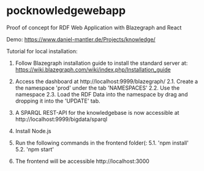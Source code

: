 # pocknowledgewebapp
Proof of concept for RDF Web Application with Blazegraph and React

Demo: https://www.daniel-mantler.de/Projects/knowledge/

Tutorial for local installation:

1. Follow Blazegraph installation guide to install the standard server at: https://wiki.blazegraph.com/wiki/index.php/Installation_guide

2. Access the dashboard at http://localhost:9999/blazegraph/
	2.1. Create a the namespace 'prod' under the tab 'NAMESPACES'
	2.2. Use the namespace
  2.3. Load the RDF Data into the namespace by drag and dropping it into the 'UPDATE' tab.
3. A SPARQL REST-API for the knowledgebase is now accessible at http://localhost:9999/bigdata/sparql

4. Install Node.js

5. Run the following commands in the frontend folder(:
  5.1. 'npm install'
  5.2. 'npm start'

6. The frontend will be accessible http://localhost:3000
